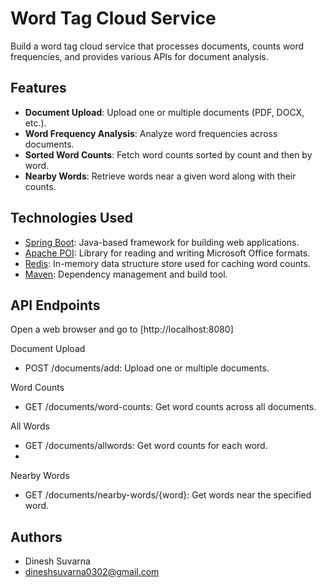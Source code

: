 # Word Tag Cloud Service

Build a word tag cloud service that processes documents, counts word frequencies, and provides various APIs for document analysis.

## Features

- **Document Upload**: Upload one or multiple documents (PDF, DOCX, etc.).
- **Word Frequency Analysis**: Analyze word frequencies across documents.
- **Sorted Word Counts**: Fetch word counts sorted by count and then by word.
- **Nearby Words**: Retrieve words near a given word along with their counts.

## Technologies Used

- [Spring Boot](https://spring.io/projects/spring-boot): Java-based framework for building web applications.
- [Apache POI](https://poi.apache.org/): Library for reading and writing Microsoft Office formats.
- [Redis](https://redis.io/): In-memory data structure store used for caching word counts.
- [Maven](https://maven.apache.org/): Dependency management and build tool.


## API Endpoints

Open a web browser and go to [http://localhost:8080]

Document Upload
  - POST /documents/add: Upload one or multiple documents.
   
Word Counts
  - GET /documents/word-counts: Get word counts across all documents.
    
All Words
  - GET /documents/allwords: Get word counts for each word.
  - 
Nearby Words
  - GET /documents/nearby-words/{word}: Get words near the specified word.

## Authors
- Dinesh Suvarna
- dineshsuvarna0302@gmail.com

